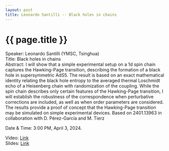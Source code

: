 ```yaml
---
layout: post
title: Leonardo Santilli -- Black holes in chains
---
```


{{ page.title }}
================

Speaker: Leonardo Santilli (YMSC, Tsinghua)  
Title: Black holes in chains    
Abstract: I will show that a simple experimental setup on a 1d spin chain captures the Hawking-Page transition, describing the formation of a black hole in supersymmetric AdS5. The result is based on an exact mathematical identity relating the black hole entropy to the averaged thermal Loschmidt echo of a Heisenberg chain with randomization of the coupling. 
While the spin chain describes only certain features of the Hawking-Page transition, I will establish the robustness of the correspondence when perturbative corrections are included, as well as when order parameters are considered.
The results provide a proof of concept that the Hawking-Page transition may be simulated on simple experimental devices.
Based on 2401.13963 in collaboration with D. Pérez-García and M. Tierz  

Date & Time: 3:00 PM, April 3, 2024.  

Video: [Link]( https://www.bilibili.com/video/BV1sH4y1n7ed )   
Slides: [Link]( http://jointhepth.github.io/files/2024-4-3-Leonardo-Santilli.pdf)